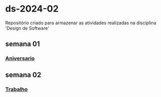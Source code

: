 # ds-2024-02
Repositório criado para armazenar as atividades realizadas na disciplina 'Design de Software'

## semana 01

### [Aniversario](./aniversario.md)

## semana 02

### [Trabalho](./trabalho.md)
